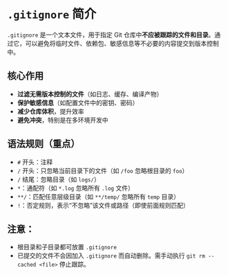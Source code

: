 # `.gitignore` 简介

`.gitignore` 是一个文本文件，用于指定 Git 仓库中**不应被跟踪的文件和目录**。通过它，可以避免将临时文件、依赖包、敏感信息等不必要的内容提交到版本控制中。

## 核心作用

- **过滤无需版本控制的文件**（如日志、缓存、编译产物）
- **保护敏感信息**（如配置文件中的密钥、密码）
- **减少仓库体积**，提升效率
- **避免冲突**，特别是在多环境开发中

## 语法规则（重点）

- `#` 开头：注释
- `/` 开头：只忽略当前目录下的文件（如 `/foo` 忽略根目录的 `foo`）
- `/` 结尾：忽略目录（如 `logs/`）
- `*`：通配符（如 `*.log` 忽略所有 `.log` 文件）
- `**/`：匹配任意层级目录（如 `**/temp/` 忽略所有 `temp` 目录）
- `!`：否定规则，表示“不忽略”该文件或路径（即使前面规则匹配）

## 注意：
- 根目录和子目录都可放置 `.gitignore`
- 已提交的文件不会因加入 `.gitignore` 而自动删除。需手动执行 `git rm --cached <file>` 停止跟踪。
